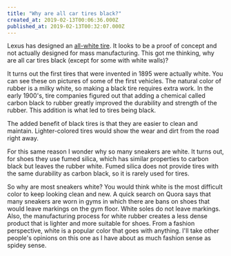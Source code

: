 ```yaml
---
title: "Why are all car tires black?"
created_at: 2019-02-13T00:06:36.000Z
published_at: 2019-02-13T00:32:07.000Z
---
```

Lexus has designed an [all-white tire](https://www.foxnews.com/auto/forget-whitewalls-lexus-has-a-car-with-all-white-tires). It looks to be a proof of concept and not actually designed for mass manufacturing. This got me thinking, why are all car tires black (except for some with white walls)?

It turns out the first tires that were invented in 1895 were actually white. You can see these on pictures of some of the first vehicles. The natural color of rubber is a milky white, so making a black tire requires extra work. In the early 1900's, tire companies figured out that adding a chemical called carbon black to rubber greatly improved the durability and strength of the rubber. This addition is what led to tires being black.

The added benefit of black tires is that they are easier to clean and maintain. Lighter-colored tires would show the wear and dirt from the road right away. 

For this same reason I wonder why so many sneakers are white. It turns out, for shoes they use fumed silica, which has similar properties to carbon black but leaves the rubber white. Fumed silica does not provide tires with the same durability as carbon black, so it is rarely used for tires. 

So why are most sneakers white? You would think white is the most difficult color to keep looking clean and new. A quick search on Quora says that many sneakers are worn in gyms in which there are bans on shoes that would leave markings on the gym floor. White soles do not leave markings. Also, the manufacturing process for white rubber creates a less dense product that is lighter and more suitable for shoes. From a fashion perspective, white is a popular color that goes with anything. I'll take other people's opinions on this one as I have about as much fashion sense as spidey sense.
